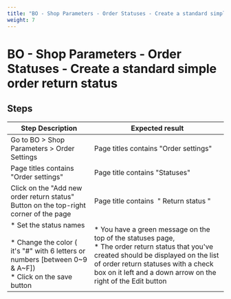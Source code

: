 ```yaml
---
title: "BO - Shop Parameters - Order Statuses - Create a standard simple order return status"
weight: 7
---
```


# BO - Shop Parameters - Order Statuses - Create a standard simple order return status
## Steps
| Step Description | Expected result |
| ----- | ----- |
| Go to BO > Shop Parameters > Order Settings | Page titles contains "Order settings" |
| Page titles contains "Order settings" | Page title contains "Statuses" |
| Click on the "Add new order return status" Button on the top-right corner of the page | Page title contains  " Return status " |
| * Set the status names<br><br> * Change the color ( it's "#" with 6 letters or numbers [between 0~9 & A~F])<br> * Click on the save button | * You have a green message on the top of the statuses page, <br> * The order return status that you've created should be displayed on the list of order return statuses with a check box on it left and a down arrow on the right of the Edit button |
